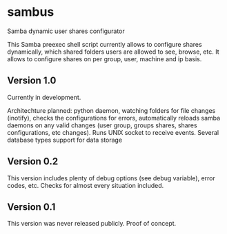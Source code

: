 sambus
======

Samba dynamic user shares configurator

This Samba preexec shell script currently allows to configure shares dynamically, which shared folders users are allowed to see, browse, etc. It allows to configure shares on per group, user, machine and ip basis.

Version 1.0
-----

Currently in development.

Architechture planned: python daemon, watching folders for file changes (inotify), checks the configurations for errors, automatically reloads samba daemons on any valid changes (user group, groups shares, shares configurations, etc changes). Runs UNIX socket to receive events.
Several database types support for data storage

Version 0.2
-----

This version includes plenty of debug options (see debug variable), error codes, etc. Checks for almost every situation included.

Version 0.1
-----

This version was never released publicly. Proof of concept.